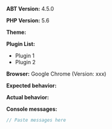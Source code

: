 <!--
Please use this template for all bug reports.

Before submitting an issue, please try disabling all other plugins to ensure issue is isolated within ABT
-->

**ABT Version:** 4.5.0

<!-- Which version of PHP are you using with your WordPress installation? -->
**PHP Version:** 5.6

<!-- Which theme are you currently using? -->
**Theme:**

<!-- List all activated plugins -->
**Plugin List:**
- Plugin 1
- Plugin 2

<!--
Which web browser are you using (including version)

== How to find your browser version ==
Google Chrome: Enter "chrome://version" in the URL bar.
Firefox: Open the menu -> click "help" -> click "About Firefox"
Edge: Select More in the upper-right corner, and then select Settings. Then look for your version under "About this app".

== If you are using one of these browers, STRONGLY consider changing to one above ==
Safari: Click "Safari" -> "About Safari"
Internet Explorer: https://support.microsoft.com/en-us/help/17295/windows-internet-explorer-which-version
Opera: Click the "Opera" button -> Click "About Opera"
-->

**Browser:** Google Chrome (Version: xxx)

<!-- What did you expect to happen? -->
**Expected behavior:**

<!-- What actually happened? -->
**Actual behavior:**

<!-- Open your javascript console on the affected pages by pressing F12 and paste any errors/messages below -->
**Console messages:**
```js
// Paste messages here

```
